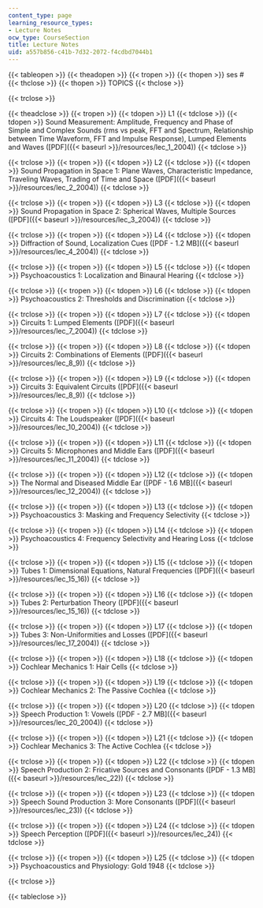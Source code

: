 ```yaml
---
content_type: page
learning_resource_types:
- Lecture Notes
ocw_type: CourseSection
title: Lecture Notes
uid: a557b856-c41b-7d32-2072-f4cdbd7044b1
---
```


{{< tableopen >}}
{{< theadopen >}}
{{< tropen >}}
{{< thopen >}}
ses #
{{< thclose >}}
{{< thopen >}}
TOPICS
{{< thclose >}}

{{< trclose >}}

{{< theadclose >}}
{{< tropen >}}
{{< tdopen >}}
L1
{{< tdclose >}}
{{< tdopen >}}
Sound Measurement: Amplitude, Frequency and Phase of Simple and Complex Sounds (rms vs peak, FFT and Spectrum, Relationship between Time Waveform, FFT and Impulse Response), Lumped Elements and Waves ([PDF]({{< baseurl >}}/resources/lec_1_2004))
{{< tdclose >}}

{{< trclose >}}
{{< tropen >}}
{{< tdopen >}}
L2
{{< tdclose >}}
{{< tdopen >}}
Sound Propagation in Space 1: Plane Waves, Characteristic Impedance, Traveling Waves, Trading of Time and Space ([PDF]({{< baseurl >}}/resources/lec_2_2004))
{{< tdclose >}}

{{< trclose >}}
{{< tropen >}}
{{< tdopen >}}
L3
{{< tdclose >}}
{{< tdopen >}}
Sound Propagation in Space 2: Spherical Waves, Multiple Sources ([PDF]({{< baseurl >}}/resources/lec_3_2004))
{{< tdclose >}}

{{< trclose >}}
{{< tropen >}}
{{< tdopen >}}
L4
{{< tdclose >}}
{{< tdopen >}}
Diffraction of Sound, Localization Cues ([PDF - 1.2 MB]({{< baseurl >}}/resources/lec_4_2004))
{{< tdclose >}}

{{< trclose >}}
{{< tropen >}}
{{< tdopen >}}
L5
{{< tdclose >}}
{{< tdopen >}}
Psychoacoustics 1: Localization and Binaural Hearing
{{< tdclose >}}

{{< trclose >}}
{{< tropen >}}
{{< tdopen >}}
L6
{{< tdclose >}}
{{< tdopen >}}
Psychoacoustics 2: Thresholds and Discrimination
{{< tdclose >}}

{{< trclose >}}
{{< tropen >}}
{{< tdopen >}}
L7
{{< tdclose >}}
{{< tdopen >}}
Circuits 1: Lumped Elements ([PDF]({{< baseurl >}}/resources/lec_7_2004))
{{< tdclose >}}

{{< trclose >}}
{{< tropen >}}
{{< tdopen >}}
L8
{{< tdclose >}}
{{< tdopen >}}
Circuits 2: Combinations of Elements ([PDF]({{< baseurl >}}/resources/lec_8_9))
{{< tdclose >}}

{{< trclose >}}
{{< tropen >}}
{{< tdopen >}}
L9
{{< tdclose >}}
{{< tdopen >}}
Circuits 3: Equivalent Circuits ([PDF]({{< baseurl >}}/resources/lec_8_9))
{{< tdclose >}}

{{< trclose >}}
{{< tropen >}}
{{< tdopen >}}
L10
{{< tdclose >}}
{{< tdopen >}}
Circuits 4: The Loudspeaker ([PDF]({{< baseurl >}}/resources/lec_10_2004))
{{< tdclose >}}

{{< trclose >}}
{{< tropen >}}
{{< tdopen >}}
L11
{{< tdclose >}}
{{< tdopen >}}
Circuits 5: Microphones and Middle Ears ([PDF]({{< baseurl >}}/resources/lec_11_2004))
{{< tdclose >}}

{{< trclose >}}
{{< tropen >}}
{{< tdopen >}}
L12
{{< tdclose >}}
{{< tdopen >}}
The Normal and Diseased Middle Ear ([PDF - 1.6 MB]({{< baseurl >}}/resources/lec_12_2004))
{{< tdclose >}}

{{< trclose >}}
{{< tropen >}}
{{< tdopen >}}
L13
{{< tdclose >}}
{{< tdopen >}}
Psychoacoustics 3: Masking and Frequency Selectivity
{{< tdclose >}}

{{< trclose >}}
{{< tropen >}}
{{< tdopen >}}
L14
{{< tdclose >}}
{{< tdopen >}}
Psychoacoustics 4: Frequency Selectivity and Hearing Loss
{{< tdclose >}}

{{< trclose >}}
{{< tropen >}}
{{< tdopen >}}
L15
{{< tdclose >}}
{{< tdopen >}}
Tubes 1: Dimensional Equations, Natural Frequencies ([PDF]({{< baseurl >}}/resources/lec_15_16))
{{< tdclose >}}

{{< trclose >}}
{{< tropen >}}
{{< tdopen >}}
L16
{{< tdclose >}}
{{< tdopen >}}
Tubes 2: Perturbation Theory ([PDF]({{< baseurl >}}/resources/lec_15_16))
{{< tdclose >}}

{{< trclose >}}
{{< tropen >}}
{{< tdopen >}}
L17
{{< tdclose >}}
{{< tdopen >}}
Tubes 3: Non-Uniformities and Losses ([PDF]({{< baseurl >}}/resources/lec_17_2004))
{{< tdclose >}}

{{< trclose >}}
{{< tropen >}}
{{< tdopen >}}
L18
{{< tdclose >}}
{{< tdopen >}}
Cochlear Mechanics 1: Hair Cells
{{< tdclose >}}

{{< trclose >}}
{{< tropen >}}
{{< tdopen >}}
L19
{{< tdclose >}}
{{< tdopen >}}
Cochlear Mechanics 2: The Passive Cochlea
{{< tdclose >}}

{{< trclose >}}
{{< tropen >}}
{{< tdopen >}}
L20
{{< tdclose >}}
{{< tdopen >}}
Speech Production 1: Vowels ([PDF - 2.7 MB]({{< baseurl >}}/resources/lec_20_2004))
{{< tdclose >}}

{{< trclose >}}
{{< tropen >}}
{{< tdopen >}}
L21
{{< tdclose >}}
{{< tdopen >}}
Cochlear Mechanics 3: The Active Cochlea
{{< tdclose >}}

{{< trclose >}}
{{< tropen >}}
{{< tdopen >}}
L22
{{< tdclose >}}
{{< tdopen >}}
Speech Production 2: Fricative Sources and Consonants ([PDF - 1.3 MB]({{< baseurl >}}/resources/lec_22))
{{< tdclose >}}

{{< trclose >}}
{{< tropen >}}
{{< tdopen >}}
L23
{{< tdclose >}}
{{< tdopen >}}
Speech Sound Production 3: More Consonants ([PDF]({{< baseurl >}}/resources/lec_23))
{{< tdclose >}}

{{< trclose >}}
{{< tropen >}}
{{< tdopen >}}
L24
{{< tdclose >}}
{{< tdopen >}}
Speech Perception ([PDF]({{< baseurl >}}/resources/lec_24))
{{< tdclose >}}

{{< trclose >}}
{{< tropen >}}
{{< tdopen >}}
L25
{{< tdclose >}}
{{< tdopen >}}
Psychoacoustics and Physiology: Gold 1948
{{< tdclose >}}

{{< trclose >}}

{{< tableclose >}}